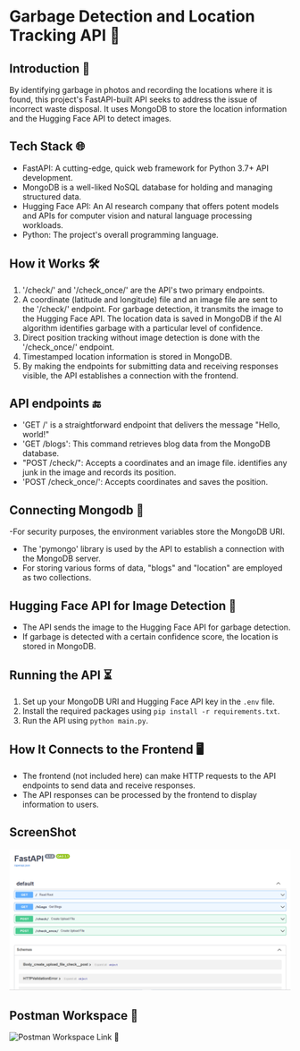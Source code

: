# Garbage Detection and Location Tracking API 🔑
## Introduction 👀
By identifying garbage in photos and recording the locations where it is found, this project's FastAPI-built API seeks to address the issue of incorrect waste disposal. It uses MongoDB to store the location information and the Hugging Face API to detect images.
## Tech Stack 🌐
- FastAPI: A cutting-edge, quick web framework for Python 3.7+ API development.
- MongoDB is a well-liked NoSQL database for holding and managing structured data.
- Hugging Face API: An AI research company that offers potent models and APIs for computer vision and natural language processing workloads.
- Python: The project's overall programming language.
## How it Works 🛠️
1. '/check/' and '/check_once/' are the API's two primary endpoints.
2. A coordinate (latitude and longitude) file and an image file are sent to the '/check/' endpoint. For garbage detection, it transmits the image to the Hugging Face API. The location data is saved in MongoDB if the AI algorithm identifies garbage with a particular level of confidence.
3. Direct position tracking without image detection is done with the '/check_once/' endpoint.
4. Timestamped location information is stored in MongoDB.
5. By making the endpoints for submitting data and receiving responses visible, the API establishes a connection with the frontend.
## API endpoints 🔚
- 'GET /' is a straightforward endpoint that delivers the message "Hello, world!"
- 'GET /blogs': This command retrieves blog data from the MongoDB database.
- "POST /check/": Accepts a coordinates and an image file. identifies any junk in the image and records its position.
- 'POST /check_once/': Accepts coordinates and saves the position.
## Connecting Mongodb 🍃
-For security purposes, the environment variables store the MongoDB URI.
- The 'pymongo' library is used by the API to establish a connection with the MongoDB server.
- For storing various forms of data, "blogs" and "location" are employed as two collections.

## Hugging Face API for Image Detection 🔎
- The API sends the image to the Hugging Face API for garbage detection.
- If garbage is detected with a certain confidence score, the location is stored in MongoDB.

## Running the API ⏳
1. Set up your MongoDB URI and Hugging Face API key in the `.env` file.
2. Install the required packages using `pip install -r requirements.txt`.
3. Run the API using `python main.py`.

## How It Connects to the Frontend 🖥️
- The frontend (not included here) can make HTTP requests to the API endpoints to send data and receive responses.
- The API responses can be processed by the frontend to display information to users.

## ScreenShot
![Images](images/WasteX_backend_ScreenShot.PNG)

## Postman Workspace 📁
![Postman Workspace Link 🔗](https://wastex.postman.co/workspace/Team-Workspace~2dd390f7-a202-4730-8ac2-b2c630ca84d6/overview)


